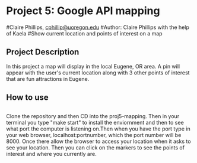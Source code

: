 # Project 5:  Google API mapping
#Claire Phillips, cphillip@uoregon.edu
#Author: Claire Phillips with the help of Kaela 
#Show current location and points of interest on a map

## Project Description

In this project a map will display in the local Eugene, OR area. A pin will appear 
with the user's current location along with 3 other points of interest that are fun
attractions in Eugene. 
 
##
## How to use
##

Clone the repository and then CD into the proj5-mapping. 
Then in your terminal you type "make start" to install the enviornment
and then to see what port the computer is listening on.Then when you have the 
port type in your web browser, localhost:portnumber, which the port number 
will be 8000. Once there allow the browser to access your location when it asks
to see your location. Then you can click on the markers to see the points of 
interest and where you currently are.

 
 












